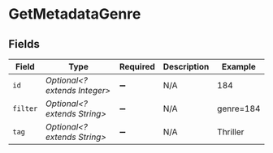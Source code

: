 # GetMetadataGenre


## Fields

| Field                         | Type                          | Required                      | Description                   | Example                       |
| ----------------------------- | ----------------------------- | ----------------------------- | ----------------------------- | ----------------------------- |
| `id`                          | *Optional<? extends Integer>* | :heavy_minus_sign:            | N/A                           | 184                           |
| `filter`                      | *Optional<? extends String>*  | :heavy_minus_sign:            | N/A                           | genre=184                     |
| `tag`                         | *Optional<? extends String>*  | :heavy_minus_sign:            | N/A                           | Thriller                      |